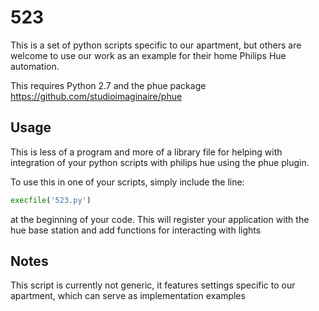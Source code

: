 523
===
This is a set of python scripts specific to our apartment, but others are welcome to use our work as an example for their home Philips Hue automation.

This requires Python 2.7 and the phue package https://github.com/studioimaginaire/phue

## Usage ##

This is less of a program and more of a library file for helping with integration of your python scripts with philips hue using the phue plugin.

To use this in one of your scripts, simply include the line:

```python
execfile('523.py')
```

at the beginning of your code.  This will register your application with the hue base station and add functions for interacting with lights

## Notes ##

This script is currently not generic, it features settings specific to our apartment, which can serve as implementation examples
